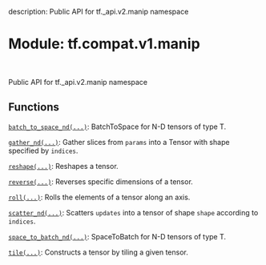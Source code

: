 description: Public API for tf._api.v2.manip namespace

<div itemscope itemtype="http://developers.google.com/ReferenceObject">
<meta itemprop="name" content="tf.compat.v1.manip" />
<meta itemprop="path" content="Stable" />
</div>

# Module: tf.compat.v1.manip

<!-- Insert buttons and diff -->

<table class="tfo-notebook-buttons tfo-api nocontent" align="left">

</table>



Public API for tf._api.v2.manip namespace



## Functions

[`batch_to_space_nd(...)`](../../../tf/compat/v1/batch_to_space_nd.md): BatchToSpace for N-D tensors of type T.

[`gather_nd(...)`](../../../tf/compat/v1/gather_nd.md): Gather slices from `params` into a Tensor with shape specified by `indices`.

[`reshape(...)`](../../../tf/compat/v1/manip/reshape.md): Reshapes a tensor.

[`reverse(...)`](../../../tf/reverse.md): Reverses specific dimensions of a tensor.

[`roll(...)`](../../../tf/roll.md): Rolls the elements of a tensor along an axis.

[`scatter_nd(...)`](../../../tf/scatter_nd.md): Scatters `updates` into a tensor of shape `shape` according to `indices`.

[`space_to_batch_nd(...)`](../../../tf/space_to_batch_nd.md): SpaceToBatch for N-D tensors of type T.

[`tile(...)`](../../../tf/tile.md): Constructs a tensor by tiling a given tensor.

